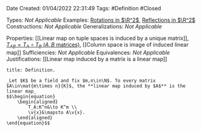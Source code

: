 <br />
<br />

Date Created: 01/04/2022 22:31:49
Tags: #Definition #Closed 

Types: _Not Applicable_
Examples: [Rotations in $\R^2$](Rotations%20in%20R2.md), [Reflections in $\R^2$](Reflections%20in%20R2.md)
Constructions: _Not Applicable_
Generalizations: _Not Applicable_

Properties: [[Linear map on tuple spaces is induced by a unique matrix]], [$T_{AB}=T_A\circ T_B$ ($A,B$ matrices)](Composition%20of%20induced%20linear%20maps%20is%20linear%20map%20induced%20by%20matrix%20multiplication.md), [[Column space is image of induced linear map]]
Sufficiencies: _Not Applicable_
Equivalences: _Not Applicable_
Justifications: [[Linear map induced by a matrix is a linear map]]

``` ad-Definition
title: Definition.

_Let $K$ be a field and fix $m,n\in\N$. To every matrix $A\in\mat{m\times n}{K}$, the **linear map induced by $A$** is the linear map_
$$\begin{equation}
    \begin{aligned}
        T_A:K^n&\to K^m \\
        \v{x}&\mapsto A\v{x}.
    \end{aligned}
\end{equation}$$

```
